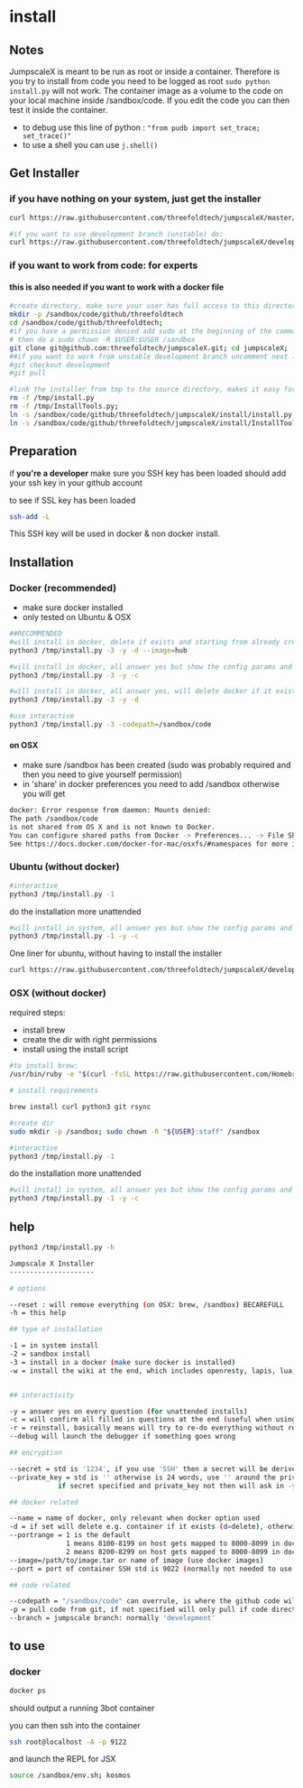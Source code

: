 
# install

## Notes

JumpscaleX is meant to be run as root or inside a container. Therefore is you try to install from code you need to be logged as root ```sudo python install.py``` will not work.
The container image as a volume to the code on your local machine inside /sandbox/code. If you edit the code you can then test it inside the container.
* to debug use this line of python : ```"from pudb import set_trace; set_trace()"``` 
* to use a shell you can use ```j.shell()```


## Get Installer

### if you have nothing on your system, just get the installer

```bash
curl https://raw.githubusercontent.com/threefoldtech/jumpscaleX/master/install/install.py?$RANDOM > /tmp/install.py

#if you want to use development branch (unstable) do:
curl https://raw.githubusercontent.com/threefoldtech/jumpscaleX/development/install/install.py?$RANDOM > /tmp/install.py
```

### if you want to work from code: for experts
#### this is also needed if you want to work with a docker file

```bash
#create directory, make sure your user has full access to this director (can be a manual step)
mkdir -p /sandbox/code/github/threefoldtech
cd /sandbox/code/github/threefoldtech;
#if you have a permission denied add sudo at the beginning of the command
# then do a sudo chown -R $USER:$USER /sandbox
git clone git@github.com:threefoldtech/jumpscaleX.git; cd jumpscaleX;
##if you want to work from unstable development branch uncomment next line
#git checkout development
#git pull

#link the installer from tmp to the source directory, makes it easy for the rest of this tutorial
rm -f /tmp/install.py
rm -f /tmp/InstallTools.py;
ln -s /sandbox/code/github/threefoldtech/jumpscaleX/install/install.py /tmp/install.py;
ln -s /sandbox/code/github/threefoldtech/jumpscaleX/install/InstallTools.py /tmp/InstallTools.py
```

## Preparation

if **you're a developer** make sure you SSH key has been loaded
should add your ssh key in your github account 

to see if SSL key has been loaded
```bash 
ssh-add -L
``` 

This SSH key will be used in docker & non docker install.

## Installation

### Docker  (recommended)

- make sure docker installed
- only tested on Ubuntu & OSX

```bash
##RECOMMENDED
#will install in docker, delete if exists and starting from already created docker image (is faster)
python3 /tmp/install.py -3 -y -d --image=hub

#will install in docker, all answer yes but show the config params and allow to confirm the choices (so is safe)
python3 /tmp/install.py -3 -y -c

#will install in docker, all answer yes, will delete docker if it exists, will not ask to confirm choices
python3 /tmp/install.py -3 -y -d

#use interactive
python3 /tmp/install.py -3 -codepath=/sandbox/code

```
#### on OSX

- make sure /sandbox has been created (sudo was probably required and then you need to give yourself permission)
- in 'share' in docker preferences you need to add /sandbox otherwise you will get

```bash
docker: Error response from daemon: Mounts denied:
The path /sandbox/code
is not shared from OS X and is not known to Docker.
You can configure shared paths from Docker -> Preferences... -> File Sharing.
See https://docs.docker.com/docker-for-mac/osxfs/#namespaces for more info.
```

### Ubuntu (without docker)

```bash
#interactive
python3 /tmp/install.py -1 

```

do the installation more unattended

```bash
#will install in system, all answer yes but show the config params and allow to confirm the choices (so is safe)
python3 /tmp/install.py -1 -y -c

```

One liner for ubuntu, without having to install the installer

```bash
curl https://raw.githubusercontent.com/threefoldtech/jumpscaleX/development/install/install.py?$RANDOM > /tmp/install.py;python3 /tmp/install.py
```


### OSX (without docker)

required steps:

- install brew
- create the dir with right permissions
- install using the install script

```bash
#to install brew:
/usr/bin/ruby -e "$(curl -fsSL https://raw.githubusercontent.com/Homebrew/install/master/install)"

# install requirements

brew install curl python3 git rsync

#create dir
sudo mkdir -p /sandbox; sudo chown -R "${USER}:staff" /sandbox

#interactive
python3 /tmp/install.py -1 

```

do the installation more unattended

```bash
#will install in system, all answer yes but show the config params and allow to confirm the choices (so is safe)
python3 /tmp/install.py -1 -y -c

```


## help

```bash
python3 /tmp/install.py -h

Jumpscale X Installer
---------------------

# options

--reset : will remove everything (on OSX: brew, /sandbox) BECAREFULL
-h = this help

## type of installation

-1 = in system install
-2 = sandbox install
-3 = install in a docker (make sure docker is installed)
-w = install the wiki at the end, which includes openresty, lapis, lua, ...


## interactivity

-y = answer yes on every question (for unattended installs)
-c = will confirm all filled in questions at the end (useful when using -y)
-r = reinstall, basically means will try to re-do everything without removing (keep data)
--debug will launch the debugger if something goes wrong

## encryption

--secret = std is '1234', if you use 'SSH' then a secret will be derived from the SSH-Agent (only if only 1 ssh key loaded
--private_key = std is '' otherwise is 24 words, use '' around the private key
            if secret specified and private_key not then will ask in -y mode will autogenerate

## docker related

--name = name of docker, only relevant when docker option used
-d = if set will delete e.g. container if it exists (d=delete), otherwise will just use it if container install
--portrange = 1 is the default
              1 means 8100-8199 on host gets mapped to 8000-8099 in docker
              2 means 8200-8299 on host gets mapped to 8000-8099 in docker
--image=/path/to/image.tar or name of image (use docker images)
--port = port of container SSH std is 9022 (normally not needed to use because is in portrange:22 e.g. 9122 if portrange 1)

## code related

--codepath = "/sandbox/code" can overrule, is where the github code will be checked out
-p = pull code from git, if not specified will only pull if code directory does not exist yet
--branch = jumpscale branch: normally 'development'

```

## to use
### docker 
```bash
docker ps 
``` 
should output a running 3bot container   

you can then ssh into the container 
```bash
ssh root@localhost -A -p 9122 
```
and launch the REPL for JSX
```bash
source /sandbox/env.sh; kosmos
```

